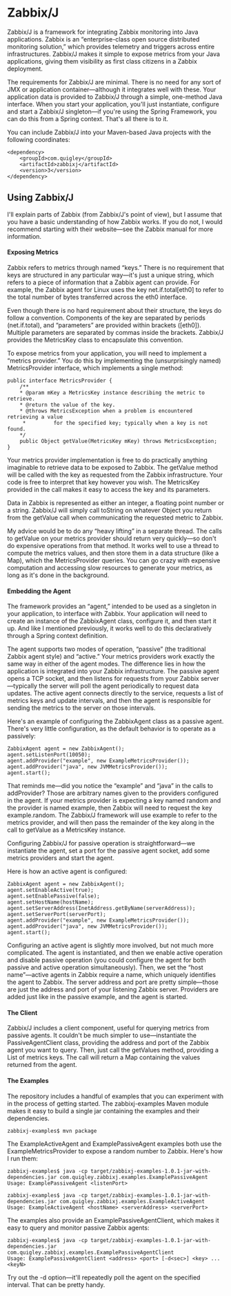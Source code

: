 # Zabbix/J

Zabbix/J is a framework for integrating Zabbix monitoring into Java applications. Zabbix is an “enterprise-class open source distributed monitoring solution,” which provides telemetry and triggers across entire infrastructures. Zabbix/J makes it simple to expose metrics from your Java applications, giving them visibility as first class citizens in a Zabbix deployment.

The requirements for Zabbix/J are minimal. There is no need for any sort of JMX or application container—although it integrates well with these. Your application data is provided to Zabbix/J through a simple, one-method Java interface. When you start your application, you'll just instantiate, configure and start a Zabbix/J singleton—if you're using the Spring Framework, you can do this from a Spring context. That's all there is to it.

You can include Zabbix/J into your Maven-based Java projects with the following coordinates:

    <dependency>
    	<groupId>com.quigley</groupId>
    	<artifactId>zabbixj</artifactId>
    	<version>3</version>
    </dependency>

## Using Zabbix/J

I'll explain parts of Zabbix (from Zabbix/J's point of view), but I assume that you have a basic understanding of how Zabbix works. If you do not, I would recommend starting with their website—see the Zabbix manual for more information.

#### Exposing Metrics

Zabbix refers to metrics through named “keys.” There is no requirement that keys are structured in any particular way—it's just a unique string, which refers to a piece of information that a Zabbix agent can provide. For example, the Zabbix agent for Linux uses the key net.if.total[eth0] to refer to the total number of bytes transferred across the eth0 interface.

Even though there is no hard requirement about their structure, the keys do follow a convention. Components of the key are separated by periods (net.if.total), and “parameters” are provided within brackets ([eth0]). Multiple parameters are separated by commas inside the brackets. Zabbix/J provides the MetricsKey class to encapsulate this convention.

To expose metrics from your application, you will need to implement a “metrics provider.” You do this by implementing the (unsurprisingly named) MetricsProvider interface, which implements a single method:

	public interface MetricsProvider {
		/**
	 	* @param mKey a MetricsKey instance describing the metric to retrieve.
	 	* @return the value of the key.
	 	* @throws MetricsException when a problem is encountered retrieving a value
		 *         for the specified key; typically when a key is not found.
	 	*/
		public Object getValue(MetricsKey mKey) throws MetricsException;
	}

Your metrics provider implementation is free to do practically anything imaginable to retrieve data to be exposed to Zabbix. The getValue method will be called with the key as requested from the Zabbix infrastructure. Your code is free to interpret that key however you wish. The MetricsKey provided in the call makes it easy to access the key and its parameters.

Data in Zabbix is represented as either an integer, a floating point number or a string. Zabbix/J will simply call toString on whatever Object you return from the getValue call when communicating the requested metric to Zabbix.

My advice would be to do any “heavy lifting” in a separate thread. The calls to getValue on your metrics provider should return very quickly—so don't do expensive operations from that method. It works well to use a thread to compute the metrics values, and then store them in a data structure (like a Map), which the MetricsProvider queries. You can go crazy with expensive computation and accessing slow resources to generate your metrics, as long as it's done in the background.

#### Embedding the Agent

The framework provides an “agent,” intended to be used as a singleton in your application, to interface with Zabbix. Your application will need to create an instance of the ZabbixAgent class, configure it, and then start it up. And like I mentioned previously, it works well to do this declaratively through a Spring context definition.

The agent supports two modes of operation, “passive” (the traditional Zabbix agent style) and “active.” Your metrics providers work exactly the same way in either of the agent modes. The difference lies in how the application is integrated into your Zabbix infrastructure. The passive agent opens a TCP socket, and then listens for requests from your Zabbix server—typically the server will poll the agent periodically to request data updates. The active agent connects directly to the service, requests a list of metrics keys and update intervals, and then the agent is responsible for sending the metrics to the server on those intervals.

Here's an example of configuring the ZabbixAgent class as a passive agent. There's very little configuration, as the default behavior is to operate as a passively:

	ZabbixAgent agent = new ZabbixAgent();
	agent.setListenPort(10050);
	agent.addProvider("example", new ExampleMetricsProvider());
	agent.addProvider("java", new JVMMetricsProvider());
	agent.start();

That reminds me—did you notice the “example” and “java” in the calls to addProvider? Those are arbitrary names given to the providers configured in the agent. If your metrics provider is expecting a key named random and the provider is named example, then Zabbix will need to request the key example.random. The Zabbix/J framework will use example to refer to the metrics provider, and will then pass the remainder of the key along in the call to getValue as a MetricsKey instance.

Configuring Zabbix/J for passive operation is straightforward—we instantiate the agent, set a port for the passive agent socket, add some metrics providers and start the agent.

Here is how an active agent is configured:

	ZabbixAgent agent = new ZabbixAgent();
	agent.setEnableActive(true);
	agent.setEnablePassive(false);
	agent.setHostName(hostName);
	agent.setServerAddress(InetAddress.getByName(serverAddress));
	agent.setServerPort(serverPort);
	agent.addProvider("example", new ExampleMetricsProvider());
	agent.addProvider("java", new JVMMetricsProvider());
	agent.start();

Configuring an active agent is slightly more involved, but not much more complicated. The agent is instantiated, and then we enable active operation and disable passive operation (you could configure the agent for both passive and active operation simultaneously). Then, we set the “host name”—active agents in Zabbix require a name, which uniquely identifies the agent to Zabbix. The server address and port are pretty simple—those are just the address and port of your listening Zabbix server. Providers are added just like in the passive example, and the agent is started.

#### The Client

Zabbix/J includes a client component, useful for querying metrics from passive agents. It couldn't be much simpler to use—instantiate the PassiveAgentClient class, providing the address and port of the Zabbix agent you want to query. Then, just call the getValues method, providing a List of metrics keys. The call will return a Map containing the values returned from the agent.

#### The Examples

The repository includes a handful of examples that you can experiment with in the process of getting started. The zabbixj-examples Maven module makes it easy to build a single jar containing the examples and their dependencies.

	zabbixj-examples$ mvn package

The ExampleActiveAgent and ExamplePassiveAgent examples both use the ExampleMetricsProvider to expose a random number to Zabbix. Here's how I run them:

	zabbixj-examples$ java -cp target/zabbixj-examples-1.0.1-jar-with-dependencies.jar com.quigley.zabbixj.examples.ExamplePassiveAgent
	Usage: ExamplePassiveAgent <listenPort>

	zabbixj-examples$ java -cp target/zabbixj-examples-1.0.1-jar-with-dependencies.jar com.quigley.zabbixj.examples.ExampleActiveAgent
	Usage: ExampleActiveAgent <hostName> <serverAddress> <serverPort>

The examples also provide an ExamplePassiveAgentClient, which makes it easy to query and monitor passive Zabbix agents:

	zabbixj-examples$ java -cp target/zabbixj-examples-1.0.1-jar-with-dependencies.jar com.quigley.zabbixj.examples.ExamplePassiveAgentClient
	Usage: ExamplePassiveAgentClient <address> <port> [-d<sec>] <key> ... <keyN>
	
Try out the -d option—it'll repeatedly poll the agent on the specified interval. That can be pretty handy.